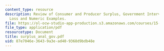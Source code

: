```yaml
---
content_type: resource
description: Review of Consumer and Producer Surplus, Government Intervention, Deadweight
  Loss and Numeric Examples.
file: https://ol-ocw-studio-app-production.s3.amazonaws.com/courses/15-010-economic-analysis-for-business-decisions-fall-2004/87e7046e36439a3ead409368d9bdb48e_surplus_anal_gov.pdf
file_type: application/pdf
resourcetype: Document
title: surplus_anal_gov.pdf
uid: 87e7046e-3643-9a3e-ad40-9368d9bdb48e
---
```

